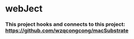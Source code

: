 # webJect

### This project hooks and connects to this project: https://github.com/wzqcongcong/macSubstrate
